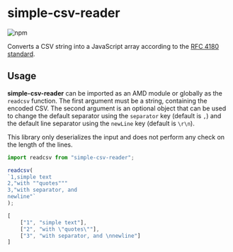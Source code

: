 simple-csv-reader
=================

![npm](https://img.shields.io/npm/v/simple-csv-reader)

Converts a CSV string into a JavaScript array according to the [RFC 4180 standard](https://tools.ietf.org/html/rfc4180).

## Usage

**simple-csv-reader** can be imported as an AMD module or globally as the `readcsv` function.
The first argument must be a string, containing the encoded CSV.
The second argument is an optional object that can be used to change the default separator using the `separator` key (default is `,`) and the default line separator using the `newLine` key (default is `\r\n`).

This library only deserializes the input and does not perform any check on the length of the lines.

```js
import readcsv from "simple-csv-reader";

readcsv(
`1,simple text
2,"with ""quotes"""
3,"with separator, and 
newline"`
);
```
```js
[
	["1", "simple text"],
	["2", "with \"quotes\""],
	["3", "with separator, and \nnewline"]
]
```